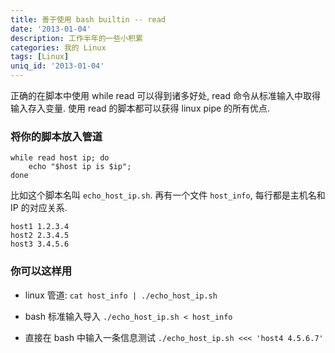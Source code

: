 ```yaml
---
title: 善于使用 bash builtin -- read
date: '2013-01-04'
description: 工作半年的一些小积累
categories: 我的 Linux
tags: [Linux]
uniq_id: '2013-01-04'
---
```

正确的在脚本中使用 while read 可以得到诸多好处, read 命令从标准输入中取得输入存入变量. 使用 read 的脚本都可以获得 linux pipe 的所有优点.

### 将你的脚本放入管道

	while read host ip; do
		echo "$host ip is $ip";
	done

比如这个脚本名叫 `echo_host_ip.sh`.  再有一个文件 `host_info`, 每行都是主机名和 IP 的对应关系. 

	host1 1.2.3.4
	host2 2.3.4.5
	host3 3.4.5.6

### 你可以这样用

* linux 管道: `cat host_info | ./echo_host_ip.sh`

* bash 标准输入导入 `./echo_host_ip.sh < host_info`

* 直接在 bash 中输入一条信息测试 `./echo_host_ip.sh <<< 'host4 4.5.6.7'`